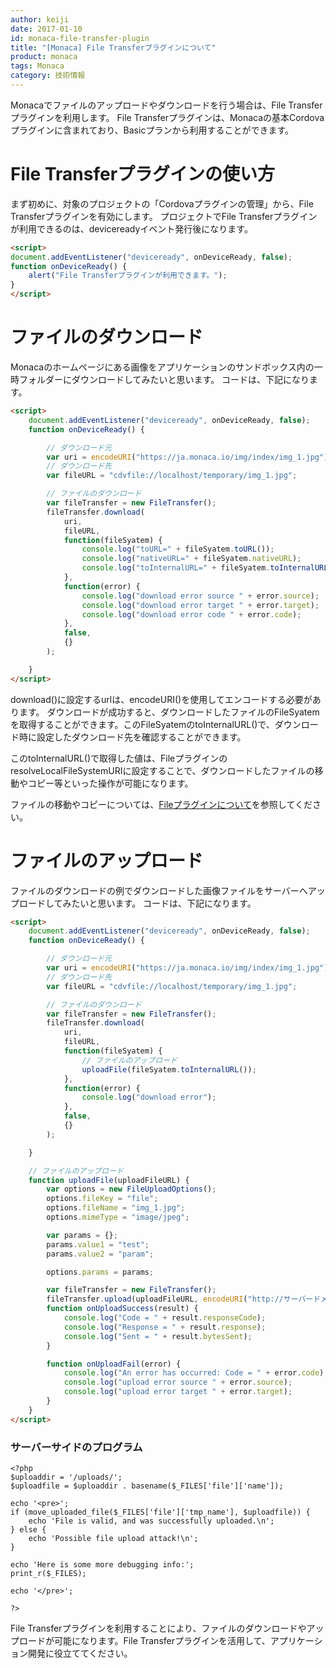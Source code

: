 ```yaml
---
author: keiji
date: 2017-01-10
id: monaca-file-transfer-plugin
title: "[Monaca] File Transferプラグインについて"
product: monaca
tags: Monaca
category: 技術情報
---
```


Monacaでファイルのアップロードやダウンロードを行う場合は、File Transferプラグインを利用します。
File Transferプラグインは、Monacaの基本Cordovaプラグインに含まれており、Basicプランから利用することができます。

# File Transferプラグインの使い方

まず初めに、対象のプロジェクトの「Cordovaプラグインの管理」から、File Transferプラグインを有効にします。
プロジェクトでFile Transferプラグインが利用できるのは、devicereadyイベント発行後になります。

```html
<script>
document.addEventListener("deviceready", onDeviceReady, false);
function onDeviceReady() {
    alert("File Transferプラグインが利用できます。");
}
</script>
```

# ファイルのダウンロード

Monacaのホームページにある画像をアプリケーションのサンドボックス内の一時フォルダーにダウンロードしてみたいと思います。
コードは、下記になります。

```html
<script>
    document.addEventListener("deviceready", onDeviceReady, false);
    function onDeviceReady() {

        // ダウンロード元
        var uri = encodeURI("https://ja.monaca.io/img/index/img_1.jpg");
        // ダウンロード先
        var fileURL = "cdvfile://localhost/temporary/img_1.jpg";

        // ファイルのダウンロード
        var fileTransfer = new FileTransfer();
        fileTransfer.download(
            uri,
            fileURL,
            function(fileSyatem) {
                console.log("toURL=" + fileSyatem.toURL());
                console.log("nativeURL=" + fileSyatem.nativeURL);
                console.log("toInternalURL=" + fileSyatem.toInternalURL());
            },
            function(error) {
                console.log("download error source " + error.source);
                console.log("download error target " + error.target);
                console.log("download error code " + error.code);
            },
            false,
            {}
        );

    }
</script>
```

download()に設定するurlは、encodeURI()を使用してエンコードする必要があります。
ダウンロードが成功すると、ダウンロードしたファイルのFileSyatemを取得することができます。このFileSyatemのtoInternalURL()で、ダウンロード時に設定したダウンロード先を確認することができます。

このtoInternalURL()で取得した値は、FileプラグインのresolveLocalFileSystemURIに設定することで、ダウンロードしたファイルの移動やコピー等といった操作が可能になります。

ファイルの移動やコピーについては、[Fileプラグインについて](https://ja.onsen.io/blog/monaca-file-plugin/)を参照してください。


# ファイルのアップロード

ファイルのダウンロードの例でダウンロードした画像ファイルをサーバーへアップロードしてみたいと思います。
コードは、下記になります。

```html
<script>
    document.addEventListener("deviceready", onDeviceReady, false);
    function onDeviceReady() {

        // ダウンロード元
        var uri = encodeURI("https://ja.monaca.io/img/index/img_1.jpg");
        // ダウンロード先
        var fileURL = "cdvfile://localhost/temporary/img_1.jpg";

        // ファイルのダウンロード
        var fileTransfer = new FileTransfer();
        fileTransfer.download(
            uri,
            fileURL,
            function(fileSyatem) {
                // ファイルのアップロード
                uploadFile(fileSyatem.toInternalURL());
            },
            function(error) {
                console.log("download error");
            },
            false,
            {}
        );

    }

    // ファイルのアップロード
    function uploadFile(uploadFileURL) {
        var options = new FileUploadOptions();
        options.fileKey = "file";
        options.fileName = "img_1.jpg";
        options.mimeType = "image/jpeg";

        var params = {};
        params.value1 = "test";
        params.value2 = "param";

        options.params = params;

        var fileTransfer = new FileTransfer();
        fileTransfer.upload(uploadFileURL, encodeURI("http://サーバードメイン/uploader.php"), onUploadSuccess, onUploadFail, options);
        function onUploadSuccess(result) {
            console.log("Code = " + result.responseCode);
            console.log("Response = " + result.response);
            console.log("Sent = " + result.bytesSent);
        }

        function onUploadFail(error) {
            console.log("An error has occurred: Code = " + error.code);
            console.log("upload error source " + error.source);
            console.log("upload error target " + error.target);
        }
    }
</script>
```

### サーバーサイドのプログラム
```php:uploader.php
<?php
$uploaddir = '/uploads/';
$uploadfile = $uploaddir . basename($_FILES['file']['name']);

echo '<pre>';
if (move_uploaded_file($_FILES['file']['tmp_name'], $uploadfile)) {
    echo 'File is valid, and was successfully uploaded.\n';
} else {
    echo 'Possible file upload attack!\n';
}

echo 'Here is some more debugging info:';
print_r($_FILES);

echo '</pre>';

?>
```

File Transferプラグインを利用することにより、ファイルのダウンロードやアップロードが可能になります。File Transferプラグインを活用して、アプリケーション開発に役立ててください。

